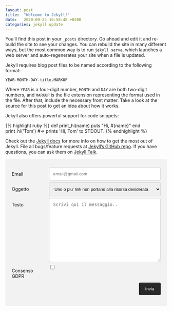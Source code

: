 ```yaml
---
layout: post
title:  "Welcome to Jekyll!"
date:   2020-09-24 16:58:48 +0200
categories: jekyll update
---
```

You’ll find this post in your `_posts` directory. Go ahead and edit it and re-build the site to see your changes. You can rebuild the site in many different ways, but the most common way is to run `jekyll serve`, which launches a web server and auto-regenerates your site when a file is updated.

Jekyll requires blog post files to be named according to the following format:

`YEAR-MONTH-DAY-title.MARKUP`

Where `YEAR` is a four-digit number, `MONTH` and `DAY` are both two-digit numbers, and `MARKUP` is the file extension representing the format used in the file. After that, include the necessary front matter. Take a look at the source for this post to get an idea about how it works.

Jekyll also offers powerful support for code snippets:

{% highlight ruby %}
def print_hi(name)
  puts "Hi, #{name}"
end
print_hi('Tom')
#=> prints 'Hi, Tom' to STDOUT.
{% endhighlight %}

Check out the [Jekyll docs][jekyll-docs] for more info on how to get the most out of Jekyll. File all bugs/feature requests at [Jekyll’s GitHub repo][jekyll-gh]. If you have questions, you can ask them on [Jekyll Talk][jekyll-talk].

[jekyll-docs]: https://jekyllrb.com/docs/home
[jekyll-gh]:   https://github.com/jekyll/jekyll
[jekyll-talk]: https://talk.jekyllrb.com/


<style>
input[type=text],
    select,
    textarea {
      width: 100%;
      padding: 12px;
      border: 1px solid #ccc;
      border-radius: 4px;
      resize: vertical;
    }

    label {
      padding: 12px 12px 12px 0;
      display: inline-block;
    }

    input[type=submit] {
      background-color: #282828;
      color: white;
      padding: 12px 20px;
      border: none;
      border-radius: 4px;
      cursor: pointer;
      float: right;
    }

    input[type=submit]:hover {
      background-color: #111;
    }

    .container {
      border-radius: 5px;
      background-color: #f2f2f2;
      padding: 20px;
    }

    .col-25 {
      float: left;
      width: 25%;
      margin-top: 6px;
    }

    .col-75 {
      float: left;
      width: 75%;
      margin-top: 6px;
    }

    /* Clear floats after the columns */
    .row:after {
      content: "";
      display: table;
      clear: both;
    }

    /* Responsive layout - when the screen is less than 600px wide, make the two columns stack on top of each other instead of next to each other */
    @media screen and (max-width: 600px) {

      .col-25,
      .col-75,
      input[type=submit] {
        width: 100%;
        margin-top: 0;
      }
    }
</style>

<div class="container">
    <form name="contact" method="POST" data-netlify="true" netlify-honeypot="no-bots-field">
        <p class="hidden" style="display: none;">
            <label>Don’t fill this out if you're human: <input name="no-bots-field" /></label>
        </p>
        <div class="row">
            <div class="col-25">
                <label for="email">Email</label>
            </div>
            <div class="col-75">
                <input type="text" name="email" id="email" placeholder="email@gmail.com">
            </div>
        </div>
        <div class="row">
            <div class="col-25">
                <label for="reason">Oggetto</label>
            </div>
            <div class="col-75">
                <select id="reason" name="reason">
                    <option value="link">Uno o piu' link non portano alla risorsa desiderata</option>
                    <option value="image">Una o piu' immagini non caricano/non sono disponibili</option>
                    <option value="css">Elementi della pagina si sovrappongono/non sono interagibili</option>
                    <option value="suggestion">Consiglio di scrivere riguardo un argomento</option>
                    <option value="incorrect-info">Un articolo contiene informazioni errate</option>
                    <option value="other">Altro</option>
                </select>
            </div>
        </div>
        <div class="row">
            <div class="col-25">
                <label for="message">Testo</label>
            </div>
            <div class="col-75">
                <textarea id="message" name="message" placeholder="Scrivi qui il messaggio.." style="height:200px"></textarea>
            </div>
        </div>
        <div class="row">
            <div class="col-25">
                <label for="gdpr">Consenso GDPR</label>
            </div>
            <div class="col-75">
                <input type="checkbox" name="gdpr" id="gdpr" />
            </div>
        </div>
        <div class="row">
            <input type="submit" value="Invia">
        </div>
    </form>
</div>